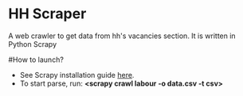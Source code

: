 # HH Scraper
A web crawler to get data from hh's vacancies section. It is written in Python Scrapy

#How to launch?
+ See Scrapy installation guide [here](https://doc.scrapy.org/en/latest/intro/install.html#intro-install).
+ To start parse, run:
<b><scrapy crawl  labour -o data.csv -t csv></b>
